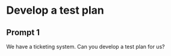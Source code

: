 # Develop a test plan

## Prompt 1

We have a ticketing system. 
Can you develop a test plan for us?
